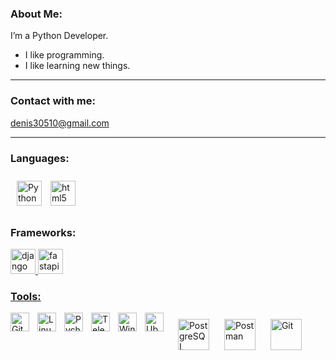 ### About Me:
I’m a Python Developer.

- I like programming.
- I like learning new things.

---

### Contact with me:
[denis30510@gmail.com](denis30510@gmail.com)

---

### Languages:

<a href="https://www.python.org/" target="_blank" rel="noreferrer"><img style="margin: 10px" src="https://profilinator.rishav.dev/skills-assets/python-original.svg" alt="Python" height="40"/></a>
<a href="https://www.w3schools.com/sql/" target="_blank" rel="noreferrer"><img src="https://i.ibb.co/5Gzd6WC/pngwing-com.png" alt="html5" width="40" height="40"/></a>
<!--- <a href="https://www.w3schools.com/css/" target="_blank" rel="noreferrer"> <img src="https://raw.githubusercontent.com/devicons/devicon/master/icons/css3/css3-original-wordmark.svg" alt="css3" width="40" height="40"/> -->

### Frameworks:

<a href="https://www.djangoproject.com/" target="_blank" rel="noreferrer">
  <img src="https://cdn.worldvectorlogo.com/logos/django.svg" alt="django" width="40" height="40"/>
</a>
<a href="https://fastapi.tiangolo.com/" target="_blank" rel="noreferrer">
  <img src="https://seeklogo.com/images/F/fastapi-logo-541BAA112F-seeklogo.com.png" alt="fastapi"
       width="40" height="40"/>

### Tools:

<a href="https://www.postgresql.org/" target="_blank"><img style="margin: 10px" src="https://www.vectorlogo.zone/logos/postgresql/postgresql-vertical.svg" alt="PostgreSQL" height="50" /></a>
<a href="https://www.postman.com/" target="_blank"><img style="margin: 10px" src="https://lh3.googleusercontent.com/v_bN4wSYKVT8ZX4y7SqTxfD-eFtfL4Df5puacRU3wDu9JX9kNM9OK3XmplVuJK4q-yhr-r0d-3z3shp8GVc0iYY1=w128-h128-e365-rj-sc0x00ffffff" alt="Postman" height="50" /></a>
<a href="https://github.com/" target="_blank"><img style="margin: 10px" src="https://profilinator.rishav.dev/skills-assets/git-scm-icon.svg" alt="Git" height="50" /></a>
<a>
<img align="left" alt="GitHub" width="30px" style="padding-right:10px;" src="https://devicons.railway.app/i/github-dark.svg" />
<img align="left" alt="Linux" width="30px" style="padding-right:10px;" src="https://cdn.jsdelivr.net/gh/devicons/devicon/icons/linux/linux-original.svg" />
<img align="left" alt="Pycharm" width="30px" style="padding-right:10px;" src="https://cdn.jsdelivr.net/gh/devicons/devicon/icons/pycharm/pycharm-original.svg" />
<img align="left" alt="Telegram" width="30px" style="padding-right:10px;" src="https://devicons.railway.app/i/telegram.svg" />
<img align="left" alt="Windows 10" width="30px" style="padding-right:10px;" src="https://devicons.railway.app/i/windows10.svg" />
<img align="left" alt="Ubuntu" width="30px" style="padding-right:10px;" src="https://devicons.railway.app/i/ubuntu.svg" />
</a>
